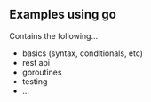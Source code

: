 ## Examples using go

Contains the following...

- basics (syntax, conditionals, etc)
- rest api
- goroutines
- testing
- ...
